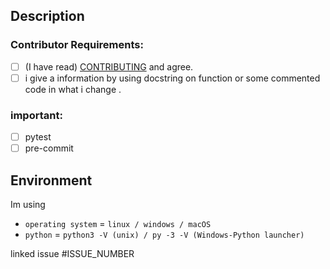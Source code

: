 ## Description

<!-- Describe what are you change it. -->

### Contributor Requirements:

<!--- must agree that first checklist -->

- [ ] (I have read) [CONTRIBUTING](https://github.com/slowy07/Hela/blob/main/CONTRIBUTING.md) and agree.
- [ ] i give a information by using docstring on function or some commented code in what i change .

### important:

<!--- you must passed all test with pytest and pre-commit testing and give the screen shot for the testing for documentation (optional) -->

- [ ] pytest
- [ ] pre-commit

<!-- if you have the screenshoot for testing function you can screnshot and paste here -->

## Environment

Im using

- `operating system` = `linux / windows / macOS`
- `python` = `python3 -V (unix) / py -3 -V (Windows-Python launcher)`
<!-- recommend use python more than version 3.10 of python ---

<!-- If there is a failure in one of the tests, we will check it again. -->

linked issue #ISSUE_NUMBER <!--contoh #1-->
